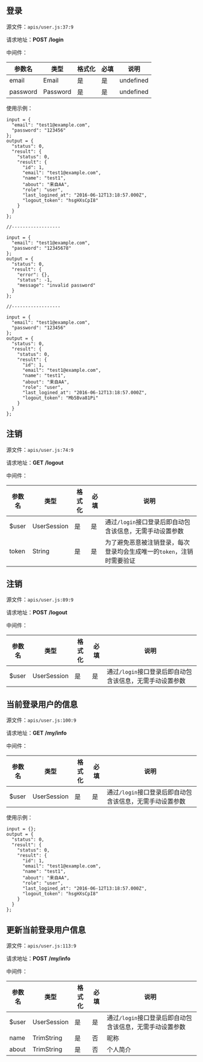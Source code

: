 ## 登录

源文件：`apis/user.js:37:9`

请求地址：**POST** **/login**

中间件：



参数名 | 类型 | 格式化 | 必填 | 说明
------|-----|-------|------|-----
email | Email | 是 | 是 | undefined
password | Password | 是 | 是 | undefined
    
使用示例：

```
input = {
  "email": "test1@example.com",
  "password": "123456"
};
output = {
  "status": 0,
  "result": {
    "status": 0,
    "result": {
      "id": 1,
      "email": "test1@example.com",
      "name": "test1",
      "about": "来自AA",
      "role": "user",
      "last_logined_at": "2016-06-12T13:18:57.000Z",
      "logout_token": "hsgHXsCpI8"
    }
  }
};

//------------------

input = {
  "email": "test1@example.com",
  "password": "12345678"
};
output = {
  "status": 0,
  "result": {
    "error": {},
    "status": -1,
    "message": "invalid password"
  }
};

//------------------

input = {
  "email": "test1@example.com",
  "password": "123456"
};
output = {
  "status": 0,
  "result": {
    "status": 0,
    "result": {
      "id": 1,
      "email": "test1@example.com",
      "name": "test1",
      "about": "来自AA",
      "role": "user",
      "last_logined_at": "2016-06-12T13:18:57.000Z",
      "logout_token": "Mb5Bva81Pi"
    }
  }
};
```

## 注销

源文件：`apis/user.js:74:9`

请求地址：**GET** **/logout**

中间件：



参数名 | 类型 | 格式化 | 必填 | 说明
------|-----|-------|------|-----
$user | UserSession | 是 | 是 | 通过`/login`接口登录后即自动包含该信息，无需手动设置参数
token | String | 是 | 是 | 为了避免恶意被注销登录，每次登录均会生成唯一的`token`，注销时需要验证

## 注销

源文件：`apis/user.js:89:9`

请求地址：**POST** **/logout**

中间件：



参数名 | 类型 | 格式化 | 必填 | 说明
------|-----|-------|------|-----
$user | UserSession | 是 | 是 | 通过`/login`接口登录后即自动包含该信息，无需手动设置参数

## 当前登录用户的信息

源文件：`apis/user.js:100:9`

请求地址：**GET** **/my/info**

中间件：



参数名 | 类型 | 格式化 | 必填 | 说明
------|-----|-------|------|-----
$user | UserSession | 是 | 是 | 通过`/login`接口登录后即自动包含该信息，无需手动设置参数
    
使用示例：

```
input = {};
output = {
  "status": 0,
  "result": {
    "status": 0,
    "result": {
      "id": 1,
      "email": "test1@example.com",
      "name": "test1",
      "about": "来自AA",
      "role": "user",
      "last_logined_at": "2016-06-12T13:18:57.000Z",
      "logout_token": "hsgHXsCpI8"
    }
  }
};
```

## 更新当前登录用户信息

源文件：`apis/user.js:113:9`

请求地址：**POST** **/my/info**

中间件：



参数名 | 类型 | 格式化 | 必填 | 说明
------|-----|-------|------|-----
$user | UserSession | 是 | 是 | 通过`/login`接口登录后即自动包含该信息，无需手动设置参数
name | TrimString | 是 | 否 | 昵称
about | TrimString | 是 | 否 | 个人简介